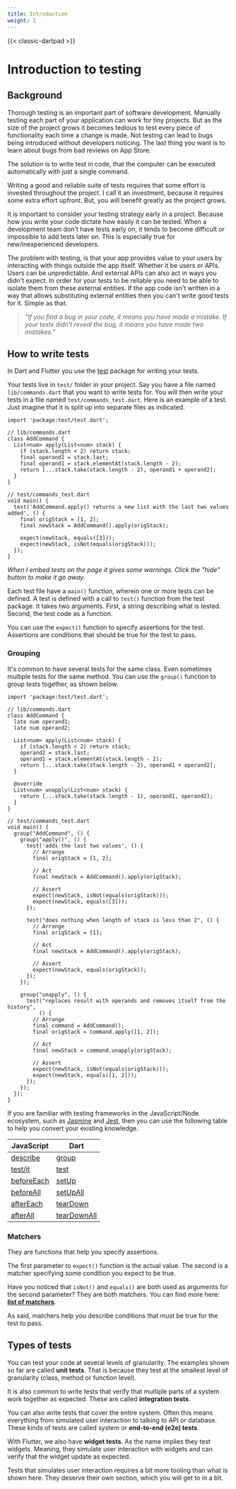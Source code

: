 ```yaml
---
title: Introduction
weight: 1
---
```


{{< classic-dartpad >}}

# Introduction to testing

## Background

Thorough testing is an important part of software development.
Manually testing each part of your application can work for tiny projects.
But as the size of the project grows it becomes tedious to test every
piece of functionality each time a change is made.
Not testing can lead to bugs being introduced without developers noticing.
The last thing you want is to learn about bugs from bad reviews on App Store.

<script src="https://unpkg.com/@dotlottie/player-component@2.7.12/dist/dotlottie-player.mjs" type="module"></script><dotlottie-player src="https://lottie.host/b3cfed52-1978-447c-a620-cca17590b5c8/WhfOde4csu.lottie" background="transparent" speed="1" style="width: 300px; height: 300px" direction="1" playMode="normal" loop controls autoplay></dotlottie-player>

The solution is to write test in code, that the computer can be executed
automatically with just a single command.

Writing a good and reliable suite of tests requires that some effort is
invested throughout the project.
I call it an investment, because it requires some extra effort upfront.
But, you will benefit greatly as the project grows.

It is important to consider your testing strategy early in a project.
Because how you write your code dictate how easily it can be tested.
When a development team don't have tests early on, it tends to become difficult
or impossible to add tests later on.
This is especially true for new/inexperienced developers.

The problem with testing, is that your app provides value to your users
by interacting with things outside the app itself.
Whether it be users or APIs.
Users can be unpredictable.
And external APIs can also act in ways you didn't expect.
In order for your tests to be reliable you need to be able to isolate them
from these external entities.
If the app code isn't written in a way that allows substituting external
entities then you can't write good tests for it.
Simple as that.

> _"If you find a bug in your code, it means you have made a mistake. If your
> tests didn't reveal the bug, it means you have made two mistakes."_

## How to write tests

In Dart and Flutter you use the [test](https://pub.dev/packages/test) package
for writing your tests.

Your tests live in `test/` folder in your project.
Say you have a file named `lib/commands.dart` that you want to write tests for.
You will then write your tests in a file named `test/commands_test.dart`.
Here is an example of a test.
Just imagine that it is split up into separate files as indicated.

```run-dartpad:theme-dark:mode-dart:run-false:width-100%:height-500px
import 'package:test/test.dart';

// lib/commands.dart
class AddCommand {
  List<num> apply(List<num> stack) {
    if (stack.length < 2) return stack;
    final operand2 = stack.last;
    final operand1 = stack.elementAt(stack.length - 2);
    return [...stack.take(stack.length - 2), operand1 + operand2];
  }
}

// test/commands_test.dart
void main() {
  test('AddCommand.apply() returns a new list with the last two values added', () {
    final origStack = [1, 2];
    final newStack = AddCommand().apply(origStack);

    expect(newStack, equals([3]));
    expect(newStack, isNot(equals(origStack)));
  });
}
```

_When I embed tests on the page it gives some warnings.
Click the "hide" button to make it go away._

Each test file have a `main()` function, wherein one or more tests can be
defined.
A test is defined with a call to `test()` function from the test package.
It takes two arguments.
First, a string describing what is tested.
Second, the test code as a function.

You can use the `expect()` function to specify assertions for the test.
Assertions are conditions that should be true for the test to pass.

### Grouping

It's common to have several tests for the same class.
Even sometimes multiple tests for the same method.
You can use the `group()` function to group tests together, as shown below.

```run-dartpad:theme-dark:mode-dart:run-false:width-100%:height-720px
import 'package:test/test.dart';

// lib/commands.dart
class AddCommand {
  late num operand1;
  late num operand2;

  List<num> apply(List<num> stack) {
    if (stack.length < 2) return stack;
    operand2 = stack.last;
    operand1 = stack.elementAt(stack.length - 2);
    return [...stack.take(stack.length - 2), operand1 + operand2];
  }

  @override
  List<num> unapply(List<num> stack) {
    return [...stack.take(stack.length - 1), operand1, operand2];
  }
}

// test/commands_test.dart
void main() {
  group("AddCommand", () {
    group("apply()", () {
      test('adds the last two values', () {
        // Arrange
        final origStack = [1, 2];

        // Act
        final newStack = AddCommand().apply(origStack);

        // Assert
        expect(newStack, isNot(equals(origStack)));
        expect(newStack, equals([3]));
      });

      test("does nothing when length of stack is less than 2", () {
        // Arrange
        final origStack = [1];

        // Act
        final newStack = AddCommand().apply(origStack);

        // Assert
        expect(newStack, equals(origStack));
      });
    });

    group("unapply", () {
      test("replaces result with operands and removes itself from the history",
          () {
        // Arrange
        final command = AddCommand();
        final origStack = command.apply([1, 2]);

        // Act
        final newStack = command.unapply(origStack);

        // Assert
        expect(newStack, isNot(equals(origStack)));
        expect(newStack, equals([1, 2]));
      });
    });
  });
}
```

If you are familiar with testing frameworks in the JavaScript/Node ecosystem,
such as [Jasmine](https://jasmine.github.io/) and [Jest](https://jestjs.io/),
then you can use the following table to help you convert your existing
knowledge.

| JavaScript                                                    | Dart                                                                           |
| ------------------------------------------------------------- | ------------------------------------------------------------------------------ |
| [describe](https://jestjs.io/docs/api#describename-fn)        | [group](https://pub.dev/documentation/test/latest/test/group.html)             |
| [test/it](https://jestjs.io/docs/api#testname-fn-timeout)     | [test](https://pub.dev/documentation/test/latest/test/test.html)               |
| [beforeEach](https://jestjs.io/docs/api#beforeeachfn-timeout) | [setUp](https://pub.dev/documentation/test/latest/test/setUp.html)             |
| [beforeAll](https://jestjs.io/docs/api#beforeallfn-timeout)   | [setUpAll](https://pub.dev/documentation/test/latest/test/setUpAll.html)       |
| [afterEach](https://jestjs.io/docs/api#aftereachfn-timeout)   | [tearDown](https://pub.dev/documentation/test/latest/test/tearDown.html)       |
| [afterAll](https://jestjs.io/docs/api#afterallfn-timeout)     | [tearDownAll](https://pub.dev/documentation/test/latest/test/tearDownAll.html) |

### Matchers

They are functions that help you specify assertions.

The first parameter to `expect()` function is the actual value.
The second is a matcher specifying some condition you expect to be true.

Have you noticed that `isNot()` and `equals()` are both used as arguments for
the second parameter?
They are both matchers.
You can find more here: [**list of matchers**](https://pub.dev/documentation/matcher/latest/matcher/).

As said, matchers help you describe conditions that must be true for the test
to pass.

## Types of tests

You can test your code at several levels of granularity.
The examples shown so far are called **unit tests**.
That is because they test at the smallest level of granularity (class, method
or function level).

It is also common to write tests that verify that multiple parts of a system
work together as expected.
These are called **integration tests**.

You can also write tests that cover the entire system.
Often this means everything from simulated user interaction to talking to API
or database.
These kinds of tests are called system or **end-to-end (e2e) tests**.

With Flutter, we also have **widget tests**.
As the name implies they test widgets.
Meaning, they simulate user interaction with widgets and can verify that the
widget update as expected.

Tests that simulates user interaction requires a bit more tooling than what is
shown here.
They deserve their own section, which you will get to in a bit.
